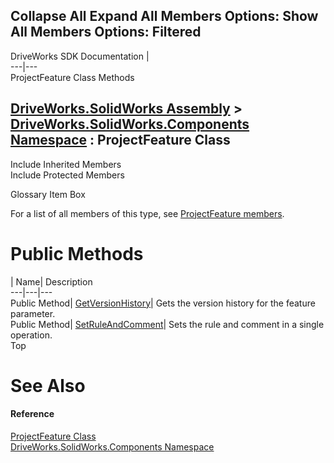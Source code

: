 Collapse All Expand All Members Options: Show All  Members Options: Filtered   
---  
DriveWorks SDK Documentation  |   
---|---  
ProjectFeature Class Methods   
  
[DriveWorks.SolidWorks Assembly](topic13342.md) > [DriveWorks.SolidWorks.Components Namespace](topic13925.md) : ProjectFeature Class  
---  
  
Include Inherited Members    
Include Protected Members    


Glossary Item Box

For a list of all members of this type, see [ProjectFeature members](topic14533.md).

# Public Methods

| Name| Description  
---|---|---  
Public Method| [GetVersionHistory](topic14538.md)| Gets the version history for the feature parameter.   
Public Method| [SetRuleAndComment](topic14539.md)| Sets the rule and comment in a single operation.   
Top

# See Also

#### Reference

[ProjectFeature Class](topic14532.md)   
[DriveWorks.SolidWorks.Components Namespace](topic13925.md)


